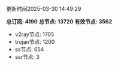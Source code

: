 更新时间2025-03-30 14:49:29

**总订阅: 4190**
**总节点: 13720**
**有效节点: 3562**
- v2ray节点: 1705
- trojan节点: 1200
- ss节点: 654
- ssr节点: 3
